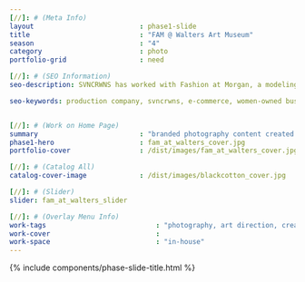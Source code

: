 ```yaml
---
[//]: # (Meta Info)
layout                          : phase1-slide
title 					        : "FAM @ Walters Art Museum"
season				            : "4"
category						: photo
portfolio-grid					: need

[//]: # (SEO Information)
seo-description: SVNCRWNS has worked with Fashion at Morgan, a modeling organization at Morgan State University, for several years as an advisor for their fall and spring fashion shows.

seo-keywords: production company, svncrwns, e-commerce, women-owned businesses, creative team, consulting, business operations, launch my brand, manage my brand, photography, videography, special projects


[//]: # (Work on Home Page)
summary                         : "branded photography content created for modeling + runway university organization"
phase1-hero                     : fam_at_walters_cover.jpg
portfolio-cover					: /dist/images/fam_at_walters_cover.jpg

[//]: # (Catalog All)
catalog-cover-image				: /dist/images/blackcotton_cover.jpg

[//]: # (Slider)
slider: fam_at_walters_slider

[//]: # (Overlay Menu Info)
work-tags 							: "photography, art direction, creative direction, producing"
work-cover							:
work-space 							: "in-house"
---
```


{% include components/phase-slide-title.html %}
